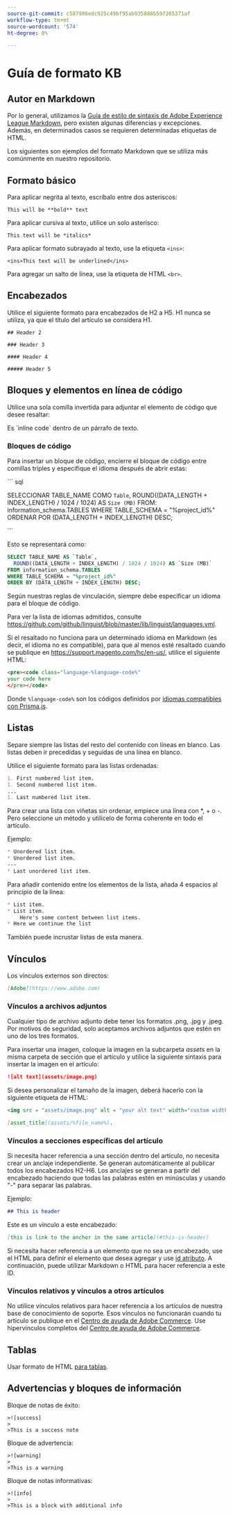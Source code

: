 ```yaml
---
source-git-commit: c587986edc925c49bf95ab935888b59f265371af
workflow-type: tm+mt
source-wordcount: '574'
ht-degree: 0%

---
```

# Guía de formato KB

## Autor en Markdown

Por lo general, utilizamos la [Guía de estilo de sintaxis de Adobe Experience League Markdown](https://experienceleague.adobe.com/docs/authoring-guide-exl/using/markdown/syntax-style-guide.html?lang=es), pero existen algunas diferencias y excepciones. Además, en determinados casos se requieren determinadas etiquetas de HTML.

Los siguientes son ejemplos del formato Markdown que se utiliza más comúnmente en nuestro repositorio.

## Formato básico

Para aplicar negrita al texto, escríbalo entre dos asteriscos:

`This will be **bold** text`

Para aplicar cursiva al texto, utilice un solo asterisco:

`This text will be *italics*`

Para aplicar formato subrayado al texto, use la etiqueta `<ins>`:

`<ins>This text will be underlined</ins>`

Para agregar un salto de línea, use la etiqueta de HTML `<br>`.


## Encabezados

Utilice el siguiente formato para encabezados de H2 a H5. H1 nunca se utiliza, ya que el título del artículo se considera H1.

`## Header 2 `

`### Header 3 `

`#### Header 4`

`##### Header 5`

## Bloques y elementos en línea de código

Utilice una sola comilla invertida para adjuntar el elemento de código que desee resaltar:

Es \`inline code\` dentro de un párrafo de texto.

### Bloques de código

Para insertar un bloque de código, encierre el bloque de código entre comillas triples y especifique el idioma después de abrir estas:

\`\`\` sql

SELECCIONAR TABLE_NAME COMO `Table`,
ROUND((DATA_LENGTH + INDEX_LENGTH) / 1024 / 1024) AS `Size (MB)`
FROM: information_schema.TABLES
WHERE TABLE_SCHEMA = &quot;%project_id%&quot;
ORDENAR POR (DATA_LENGTH + INDEX_LENGTH) DESC;

\`\`\`

Esto se representará como:

```sql
SELECT TABLE_NAME AS `Table`,
  ROUND((DATA_LENGTH + INDEX_LENGTH) / 1024 / 1024) AS `Size (MB)`
FROM information_schema.TABLES
WHERE TABLE_SCHEMA = "%project_id%"
ORDER BY (DATA_LENGTH + INDEX_LENGTH) DESC;
```

Según nuestras reglas de vinculación, siempre debe especificar un idioma para el bloque de código.

Para ver la lista de idiomas admitidos, consulte https://github.com/github/linguist/blob/master/lib/linguist/languages.yml.

Si el resaltado no funciona para un determinado idioma en Markdown (es decir, el idioma no es compatible), para que al menos esté resaltado cuando se publique en https://support.magento.com/hc/en-us/, utilice el siguiente HTML:

```html
<pre><code class="language-%language-code%"
your code here
</pre></code>
```

Donde ``%language-code%`` son los códigos definidos por [idiomas compatibles con Prisma.js](https://prismjs.com/#supported-languages).

## Listas

Separe siempre las listas del resto del contenido con líneas en blanco. Las listas deben ir precedidas y seguidas de una línea en blanco.

Utilice el siguiente formato para las listas ordenadas:

```markdown
1. First numbered list item.
1. Second numbered list item.
...
1. Last numbered list item.
```

Para crear una lista con viñetas sin ordenar, empiece una línea con *, + o -. Pero seleccione un método y utilícelo de forma coherente en todo el artículo.

Ejemplo:

```markdown
* Unordered list item.
* Unordered list item.
---
* Last unordered list item.
```

Para añadir contenido entre los elementos de la lista, añada 4 espacios al principio de la línea:

```markdown
* List item.
* List item.
    Here's some content between list items.
* Here we continue the list
```

También puede incrustar listas de esta manera.

## Vínculos

Los vínculos externos son directos:

```markdown
[Adobe](https://www.adobe.com)
```

### Vínculos a archivos adjuntos

Cualquier tipo de archivo adjunto debe tener los formatos .png, .jpg y .jpeg. Por motivos de seguridad, solo aceptamos archivos adjuntos que estén en uno de los tres formatos.

Para insertar una imagen, coloque la imagen en la subcarpeta *assets* en la misma carpeta de sección que el artículo y utilice la siguiente sintaxis para insertar la imagen en el artículo:

```markdown
![alt text](assets/image.png)
```

Si desea personalizar el tamaño de la imagen, deberá hacerlo con la siguiente etiqueta de HTML:

```html
<img src = "assets/image.png" alt = "your alt text" width="custom width, ex: 250px">
```

```markdown
[asset_title](assets/%file_name%).
```

### Vínculos a secciones específicas del artículo

Si necesita hacer referencia a una sección dentro del artículo, no necesita crear un anclaje independiente. Se generan automáticamente al publicar todos los encabezados H2-H6. Los anclajes se generan a partir del encabezado haciendo que todas las palabras estén en minúsculas y usando &quot;-&quot; para separar las palabras.

Ejemplo:

```markdown
## This is header
```

Este es un vínculo a este encabezado:

```markdown
[this is link to the anchor in the same article](#this-is-header)
```

Si necesita hacer referencia a un elemento que no sea un encabezado, use el HTML para definir el elemento que desea agregar y use [id atributo](https://www.w3schools.com/html/html_id.asp). A continuación, puede utilizar Markdown o HTML para hacer referencia a este ID.

### Vínculos relativos y vínculos a otros artículos

No utilice vínculos relativos para hacer referencia a los artículos de nuestra base de conocimiento de soporte. Esos vínculos no funcionarán cuando tu artículo se publique en el [Centro de ayuda de Adobe Commerce](https://support.magento.com/hc/en-us).
Use hipervínculos completos del [Centro de ayuda de Adobe Commerce](https://support.magento.com/hc/en-us).


## Tablas

Usar formato de HTML [para tablas](https://www.w3schools.com/html/html_tables.asp).


## Advertencias y bloques de información

Bloque de notas de éxito:

```
>![success]
>
>This is a success note
```

Bloque de advertencia:

```
>![warning]
>
>This is a warning
```

Bloque de notas informativas:

```
>![info]
>
>This is a block with additional info
```

